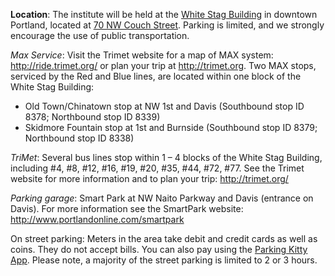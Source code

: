 **Location**: The institute will be held at the [White Stag Building](https://pdx.uoregon.edu/visit) in downtown Portland, located at [70 NW Couch Street](https://www.google.com/maps/place/University+of+Oregon+-+Portland+Campus/@45.525653,-122.671194,15z/data=!4m2!3m1!1s0x5495a0a9fd0b56d3:0x296a8b572d1c2a66?hl=en). Parking is limited, and we strongly encourage the use of public transportation. 

*Max Service*: Visit the Trimet website for a map of MAX system: http://ride.trimet.org/ or plan your trip at http://trimet.org. Two MAX stops, serviced by the Red and Blue lines, are located within one block of the White Stag Building:
- Old Town/Chinatown stop at NW 1st and Davis (Southbound stop ID 8378; Northbound stop ID 8339)
- Skidmore Fountain stop at 1st and Burnside (Southbound stop ID 8379; Northbound stop ID 8338)

*TriMet*: Several bus lines stop within 1 – 4 blocks of the White Stag Building, including #4, #8, #12, #16, #19, #20, #35, #44, #72, #77. See the Trimet website for more information and to plan your trip: http://trimet.org/

*Parking garage*: Smart Park at NW Naito Parkway and Davis (entrance on Davis). For more information see the SmartPark website: http://www.portlandonline.com/smartpark

On street parking: Meters in the area take debit and credit cards as well as coins. They do not accept bills. You can also pay using the [Parking Kitty App](https://www.portlandoregon.gov/transportation/73554). Please note, a majority of the street parking is limited to 2 or 3 hours.
